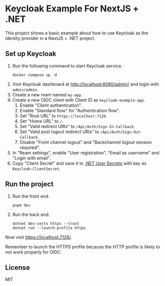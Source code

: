 # Keycloak Example For NextJS + .NET

This project shows a basic example about how to use Keycloak as the identity provider in a NextJS + .NET project.

## Set up Keycloak

1. Run the following command to start Keycloak service.
    ```shell
    docker compose up -d
    ```
2. Visit Keycloak dashboard at [http://localhost:8080/admin/](http://localhost:8080/admin/) and login
   with `admin/admin`.
3. Create a new ream named `my-app`.
4. Create a new OIDC client with Client ID as `keycloak-example-app`.
    1. Enable "Client authentication".
    2. Enable "Standard flow" for "Authentication flow".
    3. Set "Root URL" to `https://localhost:7126`.
    4. Set "Home URL" to `/`.
    5. Set "Valid redirect URIs" to `/Api/Auth/Sign-In-Callback`.
    6. Set "Valid post logout redirect URIs" to `/Api/Auth/Sign-Out-Callback`.
    7. Disable "Front channel logout" and "Backchannel logout session required".
5. In "Ream settings", enable "User registration", "Email as username" and "Login with email".
6. Copy "Client Secret" and save it
   to [.NET User Secrets](https://learn.microsoft.com/en-us/aspnet/core/security/app-secrets) with key
   as `Keycloak:ClientSecret`.

## Run the project

1. Run the front end.
   ```shell
   pnpm dev
   ```

2. Run the back end.
   ```shell
   dotnet dev-certs https --trust
   dotnet run --launch-profile https
   ```

Now visit [https://localhost:7126/](https://localhost:7126/).

Remember to launch the HTTPS profile because the HTTP profile is likely to not work properly for OIDC.

## License

MIT